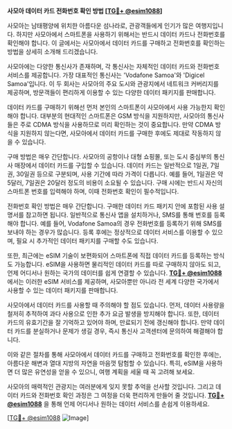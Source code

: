 **사모아 데이터 카드 전화번호 확인 방법 [[TG💪+ @esim1088](https://t.me/s/esim1088)]**

사모아는 남태평양에 위치한 아름다운 섬나라로, 관광객들에게 인기가 많은 여행지입니다. 하지만 사모아에서 스마트폰을 사용하기 위해서는 반드시 데이터 카드나 전화번호를 확인해야 합니다. 이 글에서는 사모아에서 데이터 카드를 구매하고 전화번호를 확인하는 방법을 상세히 소개해 드리겠습니다.

사모아에는 다양한 통신사가 존재하며, 각 통신사는 자체적인 데이터 카드와 전화번호 서비스를 제공합니다. 가장 대표적인 통신사는 'Vodafone Samoa'와 'Digicel Samoa'입니다. 이 두 회사는 사모아의 주요 도시와 관광지에서 네트워크 커버리지를 제공하며, 방문객들이 편리하게 이용할 수 있는 다양한 데이터 패키지를 판매합니다.

데이터 카드를 구매하기 위해선 먼저 본인의 스마트폰이 사모아에서 사용 가능한지 확인해야 합니다. 대부분의 현대적인 스마트폰은 GSM 방식을 지원하지만, 사모아의 통신사들은 주로 CDMA 방식을 사용하므로 미리 확인하는 것이 중요합니다. 만약 CDMA 방식을 지원하지 않는다면, 사모아에서 데이터 카드를 구매한 후에도 제대로 작동하지 않을 수 있습니다.

구매 방법은 매우 간단합니다. 사모아의 공항이나 대형 쇼핑몰, 또는 도시 중심부의 통신사 매장에서 데이터 카드를 구입할 수 있습니다. 데이터 카드는 일반적으로 1일권, 7일권, 30일권 등으로 구분되며, 사용 기간에 따라 가격이 다릅니다. 예를 들어, 1일권은 약 5달러, 7일권은 20달러 정도의 비용이 소요될 수 있습니다. 구매 시에는 반드시 자신의 스마트폰 번호를 입력해야 하며, 이때 전화번호 확인이 필수적입니다.

전화번호 확인 방법은 매우 간단합니다. 구매한 데이터 카드 패키지 안에 포함된 사용 설명서를 참고하면 됩니다. 일반적으로 통신사 앱을 설치하거나, SMS를 통해 번호를 등록해야 합니다. 예를 들어, Vodafone Samoa의 경우 전화번호를 등록하기 위해 SMS를 보내야 하는 경우가 많습니다. 등록 후에는 정상적으로 데이터 서비스를 이용할 수 있으며, 필요 시 추가적인 데이터 패키지를 구매할 수도 있습니다.

또한, 최근에는 eSIM 기술이 보편화되어 스마트폰에 직접 데이터 카드를 등록하는 방식도 가능합니다. eSIM을 사용하면 물리적인 데이터 카드를 따로 구매하지 않아도 되고, 언제 어디서나 원하는 국가의 데이터를 쉽게 연결할 수 있습니다. **[TG💪+ @esim1088](https://t.me/s/esim1088)** 에서는 이러한 eSIM 서비스를 제공하며, 사모아뿐만 아니라 전 세계 다양한 국가에서 사용할 수 있는 데이터 패키지를 판매합니다.

사모아에서 데이터 카드를 사용할 때 주의해야 할 점도 있습니다. 먼저, 데이터 사용량을 철저히 추적하여 과다 사용으로 인한 추가 요금 발생을 방지해야 합니다. 또한, 데이터 카드의 유효기간을 잘 기억하고 있어야 하며, 만료되기 전에 갱신해야 합니다. 만약 데이터 카드를 분실하거나 문제가 생길 경우, 즉시 통신사 고객센터에 문의하여 해결해야 합니다.

이와 같은 절차를 통해 사모아에서 데이터 카드를 구매하고 전화번호를 확인한 후에는, 아름다운 해변과 열대 지방의 자연을 마음껏 탐험할 수 있습니다. 특히, eSIM을 사용하면 더 많은 유연성을 얻을 수 있으니, 여행 계획을 세울 때 꼭 고려해 보세요.

사모아의 매력적인 관광지는 여러분에게 잊지 못할 추억을 선사할 것입니다. 그리고 데이터 카드와 전화번호 확인 과정은 그 여정을 더욱 편리하게 만들어 줄 것입니다. **[TG💪+ @esim1088](https://t.me/s/esim1088)** 을 통해 언제 어디서나 원하는 데이터 서비스를 손쉽게 이용하세요.

[[TG💪+ @esim1088](https://t.me/s/esim1088) ![Image](https://i.postimg.cc/Y0z9fWf4/image.png)]
